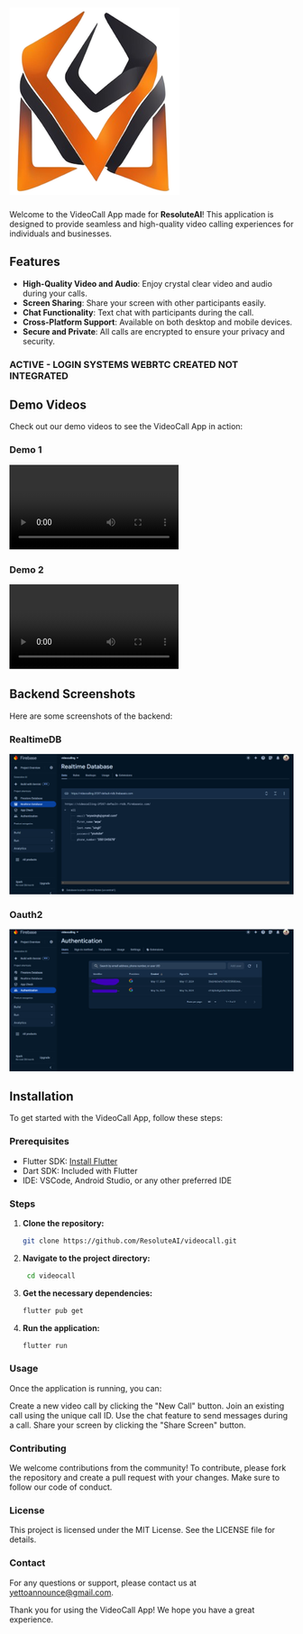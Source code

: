 # ![ResoluteAI Logo](assets/images/mainlogo.png) 

Welcome to the VideoCall App made for **ResoluteAI**! This application is designed to provide seamless and high-quality video calling experiences for individuals and businesses.

## Features

- **High-Quality Video and Audio**: Enjoy crystal clear video and audio during your calls.
- **Screen Sharing**: Share your screen with other participants easily.
- **Chat Functionality**: Text chat with participants during the call.
- **Cross-Platform Support**: Available on both desktop and mobile devices.
- **Secure and Private**: All calls are encrypted to ensure your privacy and security.

### ACTIVE - LOGIN SYSTEMS WEBRTC CREATED NOT INTEGRATED

## Demo Videos

Check out our demo videos to see the VideoCall App in action:

### Demo 1
![Demo Video 1](ScreenShots/demo1.mp4)

### Demo 2
![Demo Video 2](ScreenShots/demo2.mp4)

## Backend Screenshots

Here are some screenshots of the backend:

### RealtimeDB
![Home Screen](ScreenShots/backend.png)

### Oauth2
![In-Call Interface](ScreenShots/backend_more.png)

## Installation

To get started with the VideoCall App, follow these steps:

### Prerequisites

- Flutter SDK: [Install Flutter](https://flutter.dev/docs/get-started/install)
- Dart SDK: Included with Flutter
- IDE: VSCode, Android Studio, or any other preferred IDE

### Steps

1. **Clone the repository:**
   ```bash
   git clone https://github.com/ResoluteAI/videocall.git

2. **Navigate to the project directory:**
   ```bash
    cd videocall

3. **Get the necessary dependencies:**
    ```bash
    flutter pub get

4. **Run the application:**
    ```bash
    flutter run

### Usage

Once the application is running, you can:

Create a new video call by clicking the "New Call" button.
Join an existing call using the unique call ID.
Use the chat feature to send messages during a call.
Share your screen by clicking the "Share Screen" button.

### Contributing
We welcome contributions from the community! To contribute, please fork the repository and create a pull request with your changes. Make sure to follow our code of conduct.

### License
This project is licensed under the MIT License. See the LICENSE file for details.

### Contact
For any questions or support, please contact us at yettoannounce@gmail.com.

Thank you for using the VideoCall App! We hope you have a great experience.
